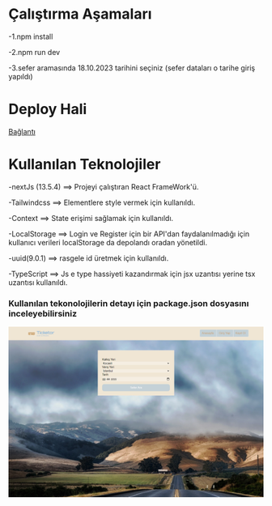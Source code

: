 
# Çalıştırma Aşamaları

-1.npm install

-2.npm run dev

-3.sefer aramasında 18.10.2023 tarihini seçiniz (sefer dataları o tarihe giriş yapıldı)


# Deploy Hali
[Bağlantı](https://ticketor-tawny.vercel.app/)
# Kullanılan Teknolojiler
-nextJs (13.5.4) ==> Projeyi çalıştıran React FrameWork'ü.

-Tailwindcss ==> Elementlere style vermek için kullanıldı.

-Context ==> State erişimi sağlamak için kullanıldı.

-LocalStorage ==> Login ve Register için bir API'dan faydalanılmadığı için kullanıcı verileri localStorage da depolandı oradan yönetildi.

-uuid(9.0.1) ==> rasgele id üretmek için kullanıldı.

-TypeScript ==> Js e type hassiyeti kazandırmak için jsx uzantısı yerine tsx uzantısı kullanıldı. 

### Kullanılan tekonolojilerin detayı için package.json dosyasını inceleyebilirsiniz

![önizleme](./public/images/preview.png)